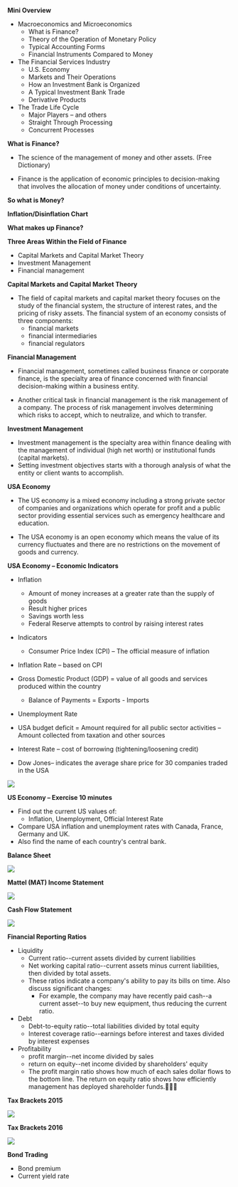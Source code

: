 **Mini Overview**

- Macroeconomics and Microeconomics
  - What is Finance?
  - Theory of the Operation of Monetary Policy 
  - Typical Accounting Forms
  - Financial Instruments Compared to Money
- The Financial Services Industry
  - U.S. Economy 
  - Markets and Their Operations
  - How an Investment Bank is Organized
  - A Typical Investment Bank Trade
  - Derivative Products
- The Trade Life Cycle
  - Major Players – and others
  - Straight Through Processing
  - Concurrent Processes	

**What is Finance?**

- The science of the management of money and other assets. (Free Dictionary)

- Finance is the application of economic principles to decision-making that involves the allocation of money under conditions of uncertainty.

**So what is Money?**

**Inflation/Disinflation Chart**

**What makes up Finance?**

**Three Areas Within the Field of Finance**

- Capital Markets and Capital Market Theory
- Investment Management
- Financial management

**Capital Markets and Capital Market Theory**

- The field of capital markets and capital market theory focuses on the study of the financial system, the structure of interest rates, and the pricing of risky assets. The financial system of an economy consists of three components: 
  - financial markets
  - financial intermediaries
  - financial regulators

**Financial Management**

- Financial management, sometimes called business finance or corporate finance, is the specialty area of finance concerned with financial decision-making within a business entity. 

- Another critical task in financial management is the risk management of a company. The process of risk management involves determining which risks to accept, which to neutralize, and which to transfer.

**Investment Management**

- Investment management is the specialty area within finance dealing with the management of individual (high net worth) or institutional funds (capital markets).
- Setting investment objectives starts with a thorough analysis of what the entity or client wants to accomplish.

**USA Economy**

- The US economy is a mixed economy including a strong private sector of companies and organizations which operate for profit and a public sector providing essential services such as emergency healthcare and education.

- The USA economy is an open economy which means the value of its currency fluctuates and there are no restrictions on the movement of goods and currency.

**USA Economy – Economic Indicators**

- Inflation 
  - Amount of money increases at a greater rate than the supply of goods
  - Result higher prices
  - Savings worth less
  - Federal Reserve attempts to control by raising interest rates 
- Indicators
  - Consumer Price Index (CPI) – The official measure of inflation

- Inflation Rate – based on CPI
- Gross Domestic Product (GDP) = value of all goods and services produced within the country
  - Balance of Payments = Exports - Imports
- Unemployment Rate
- USA budget deficit = Amount required for all public sector activities – Amount collected from taxation and other sources
- Interest Rate – cost of borrowing (tightening/loosening credit)
- Dow Jones– indicates the average share price for 30 companies traded in the USA

<img src="PHOTOS/finance-basics-01.png">

**US Economy – Exercise 10 minutes**

- Find out the current US values of:
  - Inflation, Unemployment, Official Interest Rate
- Compare USA inflation and unemployment rates with Canada, France, Germany and UK.  
- Also find the name of each country's central bank.

**Balance Sheet**

<img src="PHOTOS/finance-basics-02.png">

**Mattel (MAT) Income Statement**

<img src="PHOTOS/finance-basics-03.png">

**Cash Flow Statement**

<img src="PHOTOS/finance-basics-04.png">

**Financial Reporting Ratios**

- Liquidity
  - Current ratio--current assets divided by current liabilities
  - Net working capital ratio--current assets minus current liabilities, then divided by total assets. 
  - These ratios indicate a company's ability to pay its bills on time. Also discuss significant changes: 
    - For example, the company may have recently paid cash--a current asset--to buy new equipment, thus reducing the current ratio.
- Debt
  - Debt-to-equity ratio--total liabilities divided by total equity
  - Interest coverage ratio--earnings before interest and taxes divided by interest expenses
- Profitability 
  - profit margin--net income divided by sales
  - return on equity--net income divided by shareholders' equity
  - The profit margin ratio shows how much of each sales dollar flows to the bottom line. The return on equity ratio shows how efficiently management has deployed shareholder funds.

**Tax Brackets 2015**

<img src="PHOTOS/finance-basics-05.png">

**Tax Brackets 2016**

<img src="PHOTOS/finance-basics-06.png">

**Bond Trading**

- Bond premium
- Current yield rate











